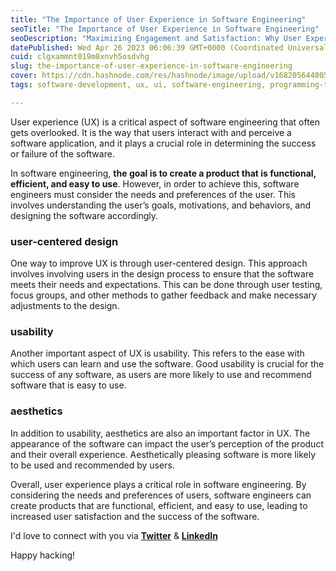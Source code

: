 ```yaml
---
title: "The Importance of User Experience in Software Engineering"
seoTitle: "The Importance of User Experience in Software Engineering"
seoDescription: "Maximizing Engagement and Satisfaction: Why User Experience is Essential for Successful Software Engineering"
datePublished: Wed Apr 26 2023 06:06:39 GMT+0000 (Coordinated Universal Time)
cuid: clgxammnt019m8xnvh5osdvhg
slug: the-importance-of-user-experience-in-software-engineering
cover: https://cdn.hashnode.com/res/hashnode/image/upload/v1682056448052/9b120031-1b17-4730-98cd-4e441219a076.jpeg
tags: software-development, ux, ui, software-engineering, programming-tips

---
```


User experience (UX) is a critical aspect of software engineering that often gets overlooked. It is the way that users interact with and perceive a software application, and it plays a crucial role in determining the success or failure of the software.

In software engineering, **the goal is to create a product that is functional, efficient, and easy to use**. However, in order to achieve this, software engineers must consider the needs and preferences of the user. This involves understanding the user’s goals, motivations, and behaviors, and designing the software accordingly.

### user-centered design

One way to improve UX is through user-centered design. This approach involves involving users in the design process to ensure that the software meets their needs and expectations. This can be done through user testing, focus groups, and other methods to gather feedback and make necessary adjustments to the design.

### usability

Another important aspect of UX is usability. This refers to the ease with which users can learn and use the software. Good usability is crucial for the success of any software, as users are more likely to use and recommend software that is easy to use.

### aesthetics

In addition to usability, aesthetics are also an important factor in UX. The appearance of the software can impact the user’s perception of the product and their overall experience. Aesthetically pleasing software is more likely to be used and recommended by users.

Overall, user experience plays a critical role in software engineering. By considering the needs and preferences of users, software engineers can create products that are functional, efficient, and easy to use, leading to increased user satisfaction and the success of the software.

I'd love to connect with you via [**Twitter**](https://twitter.com/bonaogeto) & [**LinkedIn**](https://www.linkedin.com/in/bonaventureogeto/)

Happy hacking!